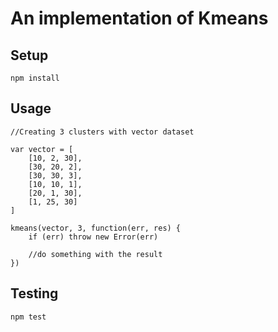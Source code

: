 An implementation of Kmeans
=====

Setup
---
    npm install

Usage
---
    //Creating 3 clusters with vector dataset

    var vector = [
        [10, 2, 30],
        [30, 20, 2],
        [30, 30, 3],
        [10, 10, 1],
        [20, 1, 30],
        [1, 25, 30]
    ]
    
    kmeans(vector, 3, function(err, res) {
        if (err) throw new Error(err)

        //do something with the result
    })


Testing
---
    npm test

